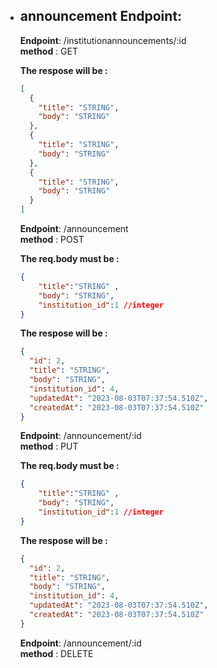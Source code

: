 * ## announcement Endpoint:

   **Endpoint**:  /institutionannouncements/:id  
   **method** : GET

    **The respose will be :**

    ```JSON
    [
      {
        "title": "STRING",
        "body": "STRING"
      },
      {
        "title": "STRING",
        "body": "STRING"
      },
      {
        "title": "STRING",
        "body": "STRING"
      }
    ]
    ```
    
   **Endpoint**:  /announcement       
   **method** : POST

    **The req.body must be :**
    ```JSON
    {
        "title":"STRING" ,
        "body": "STRING",
        "institution_id":1 //integer
    }
    ```

    **The respose will be :**

    ```JSON
    {
      "id": 2,
      "title": "STRING",
      "body": "STRING",
      "institution_id": 4,
      "updatedAt": "2023-08-03T07:37:54.510Z",
      "createdAt": "2023-08-03T07:37:54.510Z"
    }
    ```


   **Endpoint**:  /announcement/:id       
   **method** : PUT

    **The req.body must be :**
    ```JSON
    {
        "title":"STRING" ,
        "body": "STRING",
        "institution_id":1 //integer
    }
    ```

    **The respose will be :**

    ```JSON
    {
      "id": 2,
      "title": "STRING",
      "body": "STRING",
      "institution_id": 4,
      "updatedAt": "2023-08-03T07:37:54.510Z",
      "createdAt": "2023-08-03T07:37:54.510Z"
    }
    ```


   **Endpoint**:  /announcement/:id       
   **method** : DELETE     
   

 